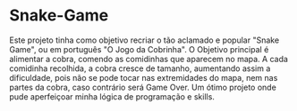 # Snake-Game
Este projeto tinha como objetivo recriar o tão aclamado e popular "Snake Game", ou em português "O Jogo da Cobrinha". O Objetivo principal é alimentar a cobra, comendo as comidinhas que aparecem no mapa. A cada comidinha recolhida, a cobra cresce de tamanho, aumentando assim a dificuldade, pois não se pode tocar nas extremidades do mapa, nem nas partes da cobra, caso contrário será Game Over. Um ótimo projeto onde pude aperfeiçoar minha lógica de programação e skills.
